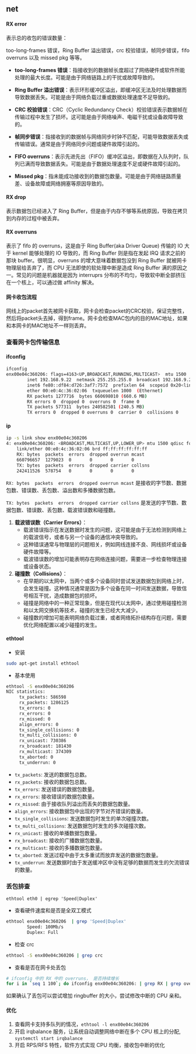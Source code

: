 ## net

#### RX error

表示总的收包的错误数量：

 too-long-frames 错误，Ring Buffer 溢出错误，crc 校验错误，帧同步错误，fifo overruns 以及 missed pkg 等等。



-  **too-long-frames 错误**：指接收到的数据帧长度超过了网络硬件或软件所能处理的最大长度。可能是由于网络链路上的干扰或故障导致的。

- **Ring Buffer 溢出错误**：表示环形缓冲区溢出，即缓冲区无法及时处理数据而导致数据丢失。可能是由于网络负载过重或数据处理速度不足导致的。

- **CRC 校验错误**：CRC（Cyclic Redundancy Check）校验错误表示数据帧在传输过程中发生了损坏。这可能是由于网络噪声、电磁干扰或设备故障导致的。
- **帧同步错误**：指接收到的数据帧与网络同步时钟不匹配，可能导致数据丢失或传输错误。通常是由于网络同步问题或硬件故障引起的。
- **FIFO overruns**：表示先进先出（FIFO）缓冲区溢出，即数据在入队列时，队列已满而导致数据丢失。可能是由于数据处理速度不足或硬件故障引起的。
- **Missed pkg**：指未能成功接收到的数据包数量。可能是由于网络链路质量差、设备故障或网络拥塞等原因导致的。

#### RX drop

表示数据包已经进入了 Ring Buffer，但是由于内存不够等系统原因，导致在拷贝到内存的过程中被丢弃。

#### RX overruns

表示了 fifo 的 overruns，这是由于 Ring Buffer(aka Driver Queue) 传输的 IO 大于 kernel 能够处理的 IO 导致的，而 Ring Buffer 则是指在发起 IRQ 请求之前的那块 buffer。很明显，overruns 的增大意味着数据包没到 Ring Buffer 就被网卡物理层给丢弃了，而 CPU 无法即使的软处理中断是造成 Ring Buffer 满的原因之一。常见的问题是机器就是因为 interruprs 分布的不均匀，导致软中断全部挤压在一个核上，可以通过做 affinity 解决。



#### 网卡收包流程

网线上的packet首先被网卡获取，网卡会检查packet的CRC校验，保证完整性，然后将packet头去掉，得到frame。网卡会检查MAC包内的目的MAC地址，如果和本网卡的MAC地址不一样则丢弃。

### 查看网卡包传输信息

#### ifconfig

```bash
ifconfig
enx00e04c360206: flags=4163<UP,BROADCAST,RUNNING,MULTICAST>  mtu 1500
        inet 192.168.9.22  netmask 255.255.255.0  broadcast 192.168.9.255
        inet6 fe80::df84:d726:3af7:7572  prefixlen 64  scopeid 0x20<link>
        ether 00:e0:4c:36:02:06  txqueuelen 1000  (Ethernet)
        RX packets 1277716  bytes 660698010 (660.6 MB)
        RX errors 0  dropped 0  overruns 0  frame 0
        TX packets 577311  bytes 240582501 (240.5 MB)
        TX errors 0  dropped 0 overruns 0  carrier 0  collisions 0
```

#### ip

```bash
ip -s link show enx00e04c360206
4: enx00e04c360206: <BROADCAST,MULTICAST,UP,LOWER_UP> mtu 1500 qdisc fq_codel state UP mode DEFAULT group default qlen 1000
    link/ether 00:e0:4c:36:02:06 brd ff:ff:ff:ff:ff:ff
    RX: bytes  packets  errors  dropped overrun mcast
    660796657  1279023  0       0       0       0
    TX: bytes  packets  errors  dropped carrier collsns
    242411526  578754   0       0       0       0
```

`RX: bytes  packets  errors  dropped overrun mcast` 是接收的字节数、数据包数、错误数、丢包数、溢出数和多播数据包数。

`TX: bytes  packets  errors  dropped carrier collsns` 是发送的字节数、数据包数、错误数、丢包数、载波错误数和碰撞数。

1. **载波错误数（Carrier Errors）**：
   - 载波错误指示在发送数据时发生的问题，这可能是由于无法检测到网络上的载波信号，或者与另一个设备的通信冲突导致的。
   - 这种错误通常与物理层的问题相关，例如网线连接不良、网线损坏或设备硬件故障等。
   - 载波错误数的增加可能表明存在网络连接问题，需要进一步检查物理连接或设备状态。
2. **碰撞数（Collisions）**：
   - 在早期的以太网中，当两个或多个设备同时尝试发送数据包到网络上时，会发生碰撞。这种情况通常是因为多个设备在同一时间发送数据，导致信号相互干扰，造成数据包的损坏。
   - 碰撞是网络中的一种正常现象，但是在现代以太网中，通过使用碰撞检测和以太网交换机等技术，碰撞的发生已经大大减少。
   - 碰撞数的增加可能表明网络负载过重，或者网络拓扑结构存在问题，需要优化网络配置以减少碰撞的发生。

#### ethtool

- 安装

```bash
sudo apt-get install ethtool
```

- 基本使用

```bash
ethtool -S enx00e04c360206
NIC statistics:
     tx_packets: 586598
     rx_packets: 1286125
     tx_errors: 0
     rx_errors: 0
     rx_missed: 0
     align_errors: 0
     tx_single_collisions: 0
     tx_multi_collisions: 0
     rx_unicast: 730386
     rx_broadcast: 181430
     rx_multicast: 374309
     tx_aborted: 0
     tx_underrun: 0
```

- `tx_packets`: 发送的数据包总数。
- `rx_packets`: 接收的数据包总数。
- `tx_errors`: 发送错误的数据包数量。
- `rx_errors`: 接收错误的数据包数量。
- `rx_missed`: 由于接收队列溢出而丢失的数据包数量。
- `align_errors`: 接收数据包中出现的字节对齐错误的数量。
- `tx_single_collisions`: 发送数据包时发生的单次碰撞次数。
- `tx_multi_collisions`: 发送数据包时发生的多次碰撞次数。
- `rx_unicast`: 接收的单播数据包数量。
- `rx_broadcast`: 接收的广播数据包数量。
- `rx_multicast`: 接收的多播数据包数量。
- `tx_aborted`: 发送过程中由于太多重试而放弃发送的数据包数量。
- `tx_underrun`: 发送数据时由于发送缓冲区中没有足够的数据而发生的欠流错误的数量。

### 丢包排查

```text
ethtool eth0 | egrep 'Speed|Duplex'
```

- 查看硬件速度和是否是全双工模式

```bash
ethtool enx00e04c360206  | grep 'Speed|Duplex'
        Speed: 100Mb/s
        Duplex: Full
```

- 检查 crc

```bash
ethtool -S enx00e04c360206 | grep crc
```

- 查看是否在网卡处丢包

```bash
# ifconfig 中的 RX 中的 overruns， 是否持续增长
for i in `seq 1 100`; do ifconfig enx00e04c360206: | grep RX | grep overruns; sleep 1; done
```

如果确认了丢包可以尝试增加 ringbuffer 的大小，尝试修改中断的 CPU 亲和。

#### 优化

1. 查看网卡支持多队列的情况，`ethtool -l enx00e04c360206`
2. 开启 irqbalance 服务，让系统自动调整网络中断在多个 CPU 核上的分配, `systemctl start irqbalance`
3. 开启 RPS/RFS 特性，软件方式实现 CPU 均衡，接收包中断的优化
